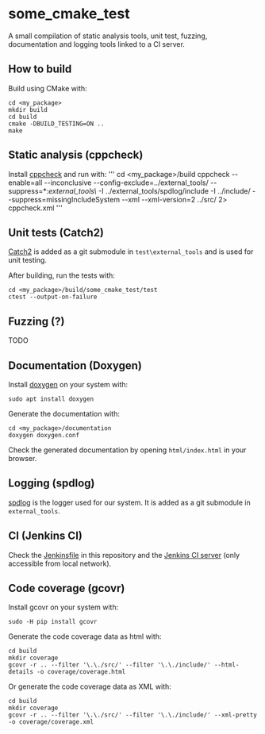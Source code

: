 # some_cmake_test

A small compilation of static analysis tools, unit test, fuzzing, documentation and logging tools linked to a CI server.

## How to build

Build using CMake with:
```
cd <my_package>
mkdir build
cd build
cmake -DBUILD_TESTING=ON ..
make
```

## Static analysis (cppcheck)

Install [cppcheck](http://cppcheck.sourceforge.net/) and run with:
'''
cd <my_package>/build
cppcheck --enable=all --inconclusive --config-exclude=../external_tools/ --suppress=*:*external_tools\\* -I ../external_tools/spdlog/include -I ../include/ --suppress=missingIncludeSystem --xml --xml-version=2 ../src/ 2> cppcheck.xml
'''

## Unit tests (Catch2)

[Catch2](https://github.com/catchorg/Catch2) is added as a git submodule in `test\external_tools` and is used for unit testing.

After building, run the tests with:
```
cd <my_package>/build/some_cmake_test/test
ctest --output-on-failure
```

## Fuzzing (?)

TODO

## Documentation (Doxygen)

Install [doxygen](http://www.doxygen.nl/) on your system with:
```
sudo apt install doxygen
```

Generate the documentation with:
```
cd <my_package>/documentation
doxygen doxygen.conf
```

Check the generated documentation by opening `html/index.html` in your browser.

## Logging (spdlog)

[spdlog](https://github.com/gabime/spdlog) is the logger used for our system. It is added as a git submodule in `external_tools`.

## CI (Jenkins CI)

Check the [Jenkinsfile](Jenkinsfile) in this repository and the [Jenkins CI server](http://hopermf-desktop.local:8080/job/cmake_package_pipeline/) (only accessible from local network).

## Code coverage (gcovr)

Install gcovr on your system with:
```
sudo -H pip install gcovr
```

Generate the code coverage data as html with:
```
cd build
mkdir coverage
gcovr -r .. --filter '\.\./src/' --filter '\.\./include/' --html-details -o coverage/coverage.html 
```

Or generate the code coverage data as XML with:
```
cd build
mkdir coverage
gcovr -r .. --filter '\.\./src/' --filter '\.\./include/' --xml-pretty -o coverage/coverage.xml 
```
